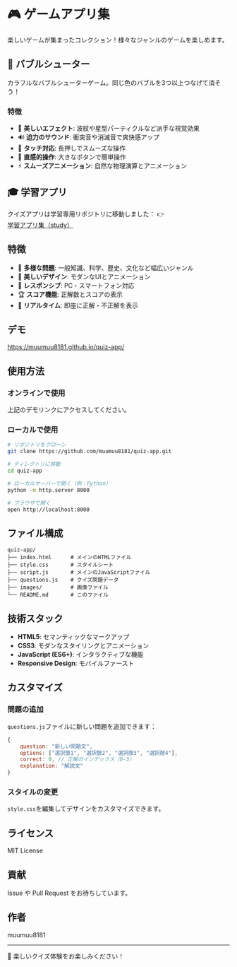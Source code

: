 # 🎮 ゲームアプリ集

楽しいゲームが集まったコレクション！様々なジャンルのゲームを楽しめます。

## 🎯 バブルシューター

カラフルなバブルシューターゲーム。同じ色のバブルを3つ以上つなげて消そう！

### 特徴
- 🎨 **美しいエフェクト**: 波紋や星型パーティクルなど派手な視覚効果
- 🔊 **迫力のサウンド**: 衝突音や消滅音で爽快感アップ
- 📱 **タッチ対応**: 長押しでスムーズな操作
- 🎯 **直感的操作**: 大きなボタンで簡単操作
- ⚡ **スムーズアニメーション**: 自然な物理演算とアニメーション

## 🎓 学習アプリ

クイズアプリは学習専用リポジトリに移動しました：
👉 [学習アプリ集（study）](https://github.com/muumuu8181/study)

## 特徴

- 🎯 **多様な問題**: 一般知識、科学、歴史、文化など幅広いジャンル
- 🎨 **美しいデザイン**: モダンなUIとアニメーション
- 📱 **レスポンシブ**: PC・スマートフォン対応
- 🏆 **スコア機能**: 正解数とスコアの表示
- 🔄 **リアルタイム**: 即座に正解・不正解を表示

## デモ

https://muumuu8181.github.io/quiz-app/

## 使用方法

### オンラインで使用
上記のデモリンクにアクセスしてください。

### ローカルで使用
```bash
# リポジトリをクローン
git clone https://github.com/muumuu8181/quiz-app.git

# ディレクトリに移動
cd quiz-app

# ローカルサーバーで開く（例：Python）
python -m http.server 8000

# ブラウザで開く
open http://localhost:8000
```

## ファイル構成

```
quiz-app/
├── index.html      # メインのHTMLファイル
├── style.css       # スタイルシート
├── script.js       # メインのJavaScriptファイル
├── questions.js    # クイズ問題データ
├── images/         # 画像ファイル
└── README.md       # このファイル
```

## 技術スタック

- **HTML5**: セマンティックなマークアップ
- **CSS3**: モダンなスタイリングとアニメーション
- **JavaScript (ES6+)**: インタラクティブな機能
- **Responsive Design**: モバイルファースト

## カスタマイズ

### 問題の追加
`questions.js`ファイルに新しい問題を追加できます：

```javascript
{
    question: "新しい問題文",
    options: ["選択肢1", "選択肢2", "選択肢3", "選択肢4"],
    correct: 0, // 正解のインデックス（0-3）
    explanation: "解説文"
}
```

### スタイルの変更
`style.css`を編集してデザインをカスタマイズできます。

## ライセンス

MIT License

## 貢献

Issue や Pull Request をお待ちしています。

## 作者

muumuu8181

---

🎯 楽しいクイズ体験をお楽しみください！